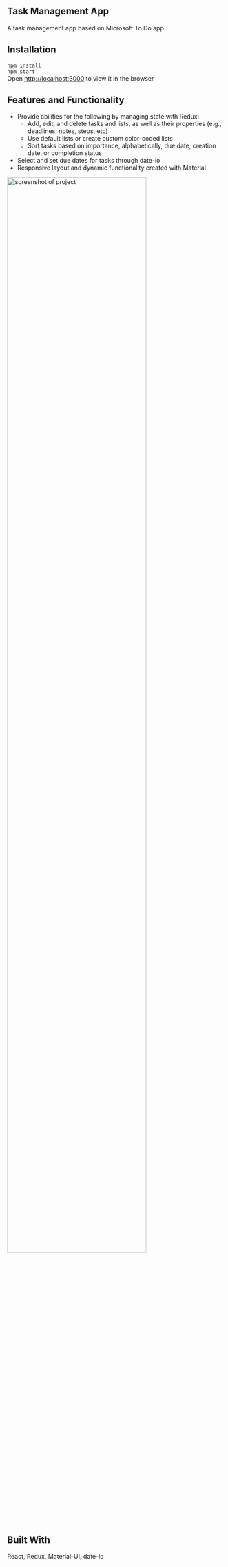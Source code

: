 ## Task Management App
A task management app based on Microsoft To Do app

## Installation
`npm install`
<br/>`npm start`
<br/>Open [http://localhost:3000](http://localhost:3000) to view it in the browser

## Features and Functionality
* Provide abilities for the following by managing state with Redux:
  - Add, edit, and delete tasks and lists, as well as their properties (e.g., deadlines, notes, steps, etc)
  - Use default lists or create custom color-coded lists
  - Sort tasks based on importance, alphabetically, due date, creation date, or completion status
* Select and set due dates for tasks through date-io
* Responsive layout and dynamic functionality created with Material

<img width="80%" src="https://raw.githubusercontent.com/xlisachan/react_microsofttodo/master/public/screenshot.png?token=AGWTUDQGM54BE6NDX3FAA6S6QOYHK" alt="screenshot of project">

## Built With
React, Redux, Material-UI, date-io
